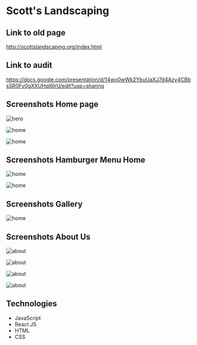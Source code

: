 # Scott's Landscaping

## Link to old page
http://scottslandscaping.org/index.html

## Link to audit
https://docs.google.com/presentation/d/14wo0wWk2YbuUaXJ7d4Azy4CBbsSR0Fv0gXXUHqI6lrU/edit?usp=sharing

## Screenshots Home page

![hero](https://imgur.com/4NWNHqv.jpg)

![home](https://imgur.com/3fZ1yeQ.jpg)

![home](https://imgur.com/apw4fH7.jpg)

## Screenshots Hamburger Menu Home

![home](https://imgur.com/v4ypWf1.jpg)

![home](https://imgur.com/wx9XU1G.jpg)

## Screenshots Gallery

![home](https://imgur.com/EHTSaUa.jpg)

## Screenshots About Us

![about](https://imgur.com/Jdc76D8.jpg)

![about](https://imgur.com/fHJ2M0i.jpg)

![about](https://imgur.com/P5q03kO.jpg)

![about](https://imgur.com/IH8syfK.jpg)


## Technologies

- JavaScript
- React.JS
- HTML
- CSS
